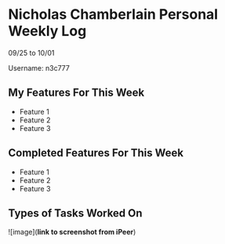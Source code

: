 # Nicholas Chamberlain Personal Weekly Log

09/25 to 10/01

Username: n3c777

## My Features For This Week

- Feature 1
- Feature 2
- Feature 3

## Completed Features For This Week

- Feature 1
- Feature 2
- Feature 3

## Types of Tasks Worked On

![image](**link to screenshot from iPeer**)

